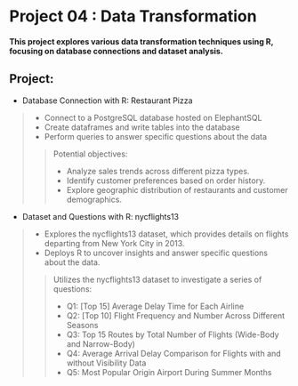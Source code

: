 # Project 04 : Data Transformation
#### This project explores various data transformation techniques using R, focusing on database connections and dataset analysis.

**Project:**
---
- Database Connection with R: Restaurant Pizza
>- Connect to a PostgreSQL database hosted on ElephantSQL
>- Create dataframes and write tables into the database
>- Perform queries to answer specific questions about the data
>>Potential objectives:
>>- Analyze sales trends across different pizza types.
>>- Identify customer preferences based on order history.
>>- Explore geographic distribution of restaurants and customer demographics.

- Dataset and Questions with R: nycflights13
>- Explores the nycflights13 dataset, which provides details on flights departing from New York City in 2013.
>- Deploys R to uncover insights and answer specific questions about the data.
>>Utilizes the nycflights13 dataset to investigate a series of questions:
>>- Q1: [Top 15] Average Delay Time for Each Airline
>>- Q2: [Top 10] Flight Frequency and Number Across Different Seasons
>>- Q3: Top 15 Routes by Total Number of Flights (Wide-Body and Narrow-Body)
>>- Q4: Average Arrival Delay Comparison for Flights with and without Visibility Data
>>- Q5: Most Popular Origin Airport During Summer Months
